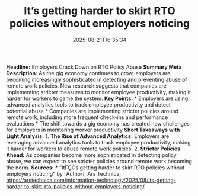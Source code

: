 ﻿---
title: "It’s getting harder to skirt RTO policies without employers noticing"
date: "2025-08-21T16:35:34"
category: "Markets"
summary: ""
slug: "its getting harder to skirt rto policies without employers n"
source_urls:
  - "https://arstechnica.com/information-technology/2025/08/its-getting-harder-to-skirt-rto-policies-without-employers-noticing/"
seo:
  title: "It’s getting harder to skirt RTO policies without employers noticing | Hash n Hedge"
  description: ""
  keywords: ["news", "markets", "brief"]
---
**Headline:** Employers Crack Down on RTO Policy Abuse  **Summary Meta Description:** As the gig economy continues to grow, employers are becoming increasingly sophisticated in detecting and preventing abuse of remote work policies. New research suggests that companies are implementing stricter measures to monitor employee productivity, making it harder for workers to game the system.  **Key Points:**  * Employers are using advanced analytics tools to track employee productivity and detect potential abuse * Companies are implementing stricter policies around remote work, including more frequent check-ins and performance evaluations * The shift towards a gig economy has created new challenges for employers in monitoring worker productivity  **Short Takeaways with Light Analysis:**  1. **The Rise of Advanced Analytics:** Employers are leveraging advanced analytics tools to track employee productivity, making it harder for workers to abuse remote work policies. 2. **Stricter Policies Ahead:** As companies become more sophisticated in detecting policy abuse, we can expect to see stricter policies around remote work becoming the norm.  **Sources:**  * "ItΓÇÖs getting harder to skirt RTO policies without employers noticing" by [Author], Ars Technica, https://arstechnica.com/information-technology/2025/08/its-getting-harder-to-skirt-rto-policies-without-employers-noticing/ 
